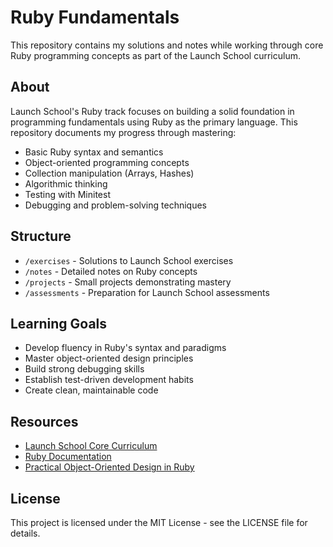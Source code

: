# Ruby Fundamentals

This repository contains my solutions and notes while working through core Ruby programming concepts as part of the Launch School curriculum.

## About

Launch School's Ruby track focuses on building a solid foundation in programming fundamentals using Ruby as the primary language. This repository documents my progress through mastering:

- Basic Ruby syntax and semantics
- Object-oriented programming concepts
- Collection manipulation (Arrays, Hashes)
- Algorithmic thinking
- Testing with Minitest
- Debugging and problem-solving techniques

## Structure

- `/exercises` - Solutions to Launch School exercises
- `/notes` - Detailed notes on Ruby concepts
- `/projects` - Small projects demonstrating mastery
- `/assessments` - Preparation for Launch School assessments

## Learning Goals

- Develop fluency in Ruby's syntax and paradigms
- Master object-oriented design principles
- Build strong debugging skills
- Establish test-driven development habits
- Create clean, maintainable code

## Resources

- [Launch School Core Curriculum](https://launchschool.com/curriculum)
- [Ruby Documentation](https://ruby-doc.org/)
- [Practical Object-Oriented Design in Ruby](https://www.poodr.com/)

## License

This project is licensed under the MIT License - see the LICENSE file for details.
